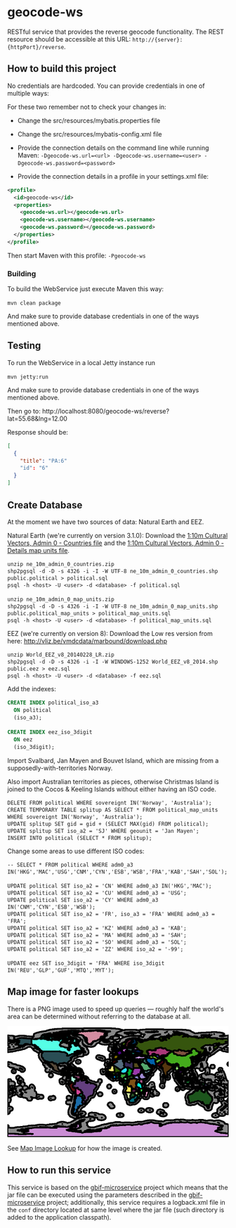 # geocode-ws

RESTful service that provides the reverse geocode functionality. The REST resource should be accessible at this URL: `http://{server}:{httpPort}/reverse`.

## How to build this project

No credentials are hardcoded. You can provide credentials in one of multiple ways:

For these two remember not to check your changes in:
 - Change the src/resources/mybatis.properties file
 - Change the src/resources/mybatis-config.xml file

 - Provide the connection details on the command line while running Maven:
    ```-Dgeocode-ws.url=<url> -Dgeocode-ws.username=<user> -Dgeocode-ws.password=<password>```

 - Provide the connection details in a profile in your settings.xml file:

```xml
<profile>
  <id>geocode-ws</id>
  <properties>
    <geocode-ws.url></geocode-ws.url>
    <geocode-ws.username></geocode-ws.username>
    <geocode-ws.password></geocode-ws.password>
  </properties>
</profile>
```

Then start Maven with this profile: `-Pgeocode-ws`

### Building

To build the WebService just execute Maven this way:

```mvn clean package```

And make sure to provide database credentials in one of the ways mentioned above.

## Testing

To run the WebService in a local Jetty instance run

```mvn jetty:run```

And make sure to provide database credentials in one of the ways mentioned above.

Then go to: http://localhost:8080/geocode-ws/reverse?lat=55.68&lng=12.00

Response should be:

```json
[
  {
    "title": "PA:6"
    "id": "6"
  }
]
```

## Create Database

At the moment we have two sources of data: Natural Earth and EEZ.

Natural Earth (we're currently on version 3.1.0):
Download the [1:10m Cultural Vectors, Admin 0 - Countries file](http://www.naturalearthdata.com/downloads/10m-cultural-vectors/10m-admin-0-countries/)
and the [1:10m Cultural Vectors, Admin 0 - Details map units file](http://www.naturalearthdata.com/downloads/10m-cultural-vectors/10m-admin-0-details/).

```
unzip ne_10m_admin_0_countries.zip
shp2pgsql -d -D -s 4326 -i -I -W UTF-8 ne_10m_admin_0_countries.shp public.political > political.sql
psql -h <host> -U <user> -d <database> -f political.sql

unzip ne_10m_admin_0_map_units.zip
shp2pgsql -d -D -s 4326 -i -I -W UTF-8 ne_10m_admin_0_map_units.shp public.political_map_units > political_map_units.sql
psql -h <host> -U <user> -d <database> -f political_map_units.sql
```

EEZ (we're currently on version 8):
Download the Low res version from here: http://vliz.be/vmdcdata/marbound/download.php

```
unzip World_EEZ_v8_20140228_LR.zip
shp2pgsql -d -D -s 4326 -i -I -W WINDOWS-1252 World_EEZ_v8_2014.shp public.eez > eez.sql
psql -h <host> -U <user> -d <database> -f eez.sql
```

Add the indexes:

```sql
CREATE INDEX political_iso_a3
  ON political
  (iso_a3);

CREATE INDEX eez_iso_3digit
  ON eez
  (iso_3digit);
```

Import Svalbard, Jan Mayen and Bouvet Island, which are missing from a supposedly-with-territories Norway.

Also import Australian territories as pieces, otherwise Christmas Island is joined to the Cocos & Keeling Islands without either having an ISO code.

```
DELETE FROM political WHERE sovereignt IN('Norway', 'Australia');
CREATE TEMPORARY TABLE splitup AS SELECT * FROM political_map_units WHERE sovereignt IN('Norway', 'Australia');
UPDATE splitup SET gid = gid + (SELECT MAX(gid) FROM political);
UPDATE splitup SET iso_a2 = 'SJ' WHERE geounit = 'Jan Mayen';
INSERT INTO political (SELECT * FROM splitup);
```

Change some areas to use different ISO codes:

```
-- SELECT * FROM political WHERE adm0_a3 IN('HKG','MAC','USG','CNM','CYN','ESB','WSB','FRA','KAB','SAH','SOL');

UPDATE political SET iso_a2 = 'CN' WHERE adm0_a3 IN('HKG','MAC');
UPDATE political SET iso_a2 = 'CU' WHERE adm0_a3 = 'USG';
UPDATE political SET iso_a2 = 'CY' WHERE adm0_a3 IN('CNM','CYN','ESB','WSB');
UPDATE political SET iso_a2 = 'FR', iso_a3 = 'FRA' WHERE adm0_a3 = 'FRA';
UPDATE political SET iso_a2 = 'KZ' WHERE adm0_a3 = 'KAB';
UPDATE political SET iso_a2 = 'MA' WHERE adm0_a3 = 'SAH';
UPDATE political SET iso_a2 = 'SO' WHERE adm0_a3 = 'SOL';
UPDATE political SET iso_a2 = 'ZZ' WHERE iso_a2 = '-99';

UPDATE eez SET iso_3digit = 'FRA' WHERE iso_3digit IN('REU','GLP','GUF','MTQ','MYT');
```

## Map image for faster lookups

There is a PNG image used to speed up queries — roughly half the world's area can be determined without referring to the database at all.

![PNG map cache](./src/main/resources/org/gbif/geocode/ws/service/impl/world.png)

See [Map Image Lookup](./MapImageLookup.md) for how the image is created.

## How to run this service

This service is based on the [gbif-microservice](https://github.com/gbif/gbif-microservice) project which means that the
jar file can be executed using the parameters described in the [gbif-microservice](https://github.com/gbif/gbif-microservice)
project; additionally, this service requires a logback.xml file in the `conf` directory located at same level where the
jar file (such directory is added to the application classpath).
